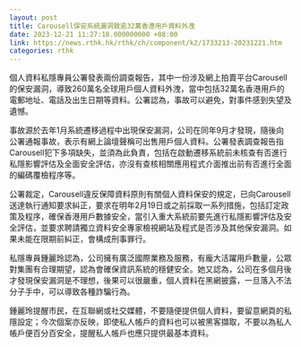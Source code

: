 ```yaml
---
layout: post
title: Carousell保安系統漏洞致逾32萬香港用戶資料外洩
date: 2023-12-21 11:27:18.000000000 +08:00
link: https://news.rthk.hk/rthk/ch/component/k2/1733213-20231221.htm
categories: rthk
---
```


個人資料私隱專員公署發表兩份調查報告，其中一份涉及網上拍賣平台Carousell的保安漏洞，導致260萬名全球用戶個人資料外洩，當中包括32萬名香港用戶的電郵地址、電話及出生日期等資料。公署認為，事故可以避免，對事件感到失望及遺憾。

事故源於去年1月系統遷移過程中出現保安漏洞，公司在同年9月才發現，隨後向公署通報事故，表示有網上論壇聲稱可出售用戶個人資料。公署發表調查報告指Carousell犯下多項缺失，並須為此負責，包括在啟動遷移系統前未核查有否進行私隱影響評估及全面安全評估，亦沒有查核相關應用程式介面推出前有否進行全面的編碼覆檢程序等。

公署裁定，Carousell違反保障資料原則有關個人資料保安的規定，已向Carousell送達執行通知要求糾正，要求在明年2月19日或之前採取一系列措施，包括訂定政策及程序，確保香港用戶數據安全，當引入重大系統前要先進行私隱影響評估及安全評估，並要求聘請獨立資料安全專家檢視網站及程式是否涉及其他保安漏洞。如果未能在限期前糾正，會構成刑事罪行。

私隱專員鍾麗玲認為，公司擁有廣泛國際業務及服務，有龐大活躍用戶數量，公眾對集團有合理期望，認為會確保資訊系統的穩健安全。她又認為，公司在多個月後才發現保安漏洞是不理想，後果可以很嚴重，個人資料在黑網披露，一旦落入不法分子手中，可以導致各種詐騙行為。

鍾麗玲提醒市民，在互聯網或社交媒體，不要隨便提供個人資料，要留意網頁的私隱設定；今次個案亦反映，即使私人帳戶的資料也可以被黑客擷取，不要以為私人帳戶便百分百安全，提醒私人帳戶也應只提供最基本資料。
